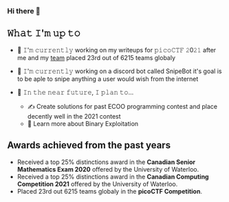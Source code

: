 ### Hi there 👋


## 𝚆𝚑𝚊𝚝 𝙸'𝚖 𝚞𝚙 𝚝𝚘
- 🔨 𝙸'𝚖 𝚌𝚞𝚛𝚛𝚎𝚗𝚝𝚕𝚢 working on my writeups for 𝚙𝚒𝚌𝚘𝙲𝚃𝙵 𝟸0𝟸𝟷 after me and my [team](https://github.com/Team-Cha0s) placed 23rd out of 6215 teams globaly
- 🔨 𝙸'𝚖 𝚌𝚞𝚛𝚛𝚎𝚗𝚝𝚕𝚢 working on a discord bot called SnipeBot it's goal is to be aple to snipe anything a user would wish from the internet

- 🎯 𝙸𝚗 𝚝𝚑𝚎 𝚗𝚎𝚊𝚛 𝚏𝚞𝚝𝚞𝚛𝚎, 𝙸 𝚙𝚕𝚊𝚗 𝚝𝚘...
	- ✍️ Create solutions for past ECOO programming contest and place decently well in the 2021 contest
	- 📖 Learn more about Binary Exploitation

## Awards achieved from the past years
- Received a top 25% distinctions award in the **Canadian Senior Mathematics Exam 2020** offered by the University of Waterloo.
- Received a top 25% distinctions award in the **Canadian Computing Competition 2021** offered by the University of Waterloo.
- Placed 23rd out 6215 teams globaly in the **picoCTF Competition**.
